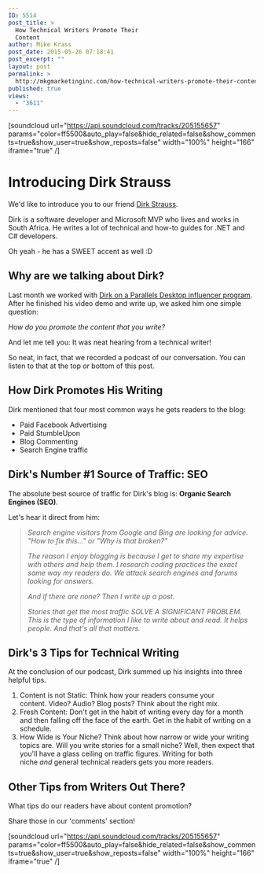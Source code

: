 ```yaml
---
ID: 5514
post_title: >
  How Technical Writers Promote Their
  Content
author: Mike Krass
post_date: 2015-05-26 07:18:41
post_excerpt: ""
layout: post
permalink: >
  http://mkgmarketinginc.com/how-technical-writers-promote-their-content/
published: true
views:
  - "3611"
---
```

[soundcloud url="https://api.soundcloud.com/tracks/205155657" params="color=ff5500&amp;auto_play=false&amp;hide_related=false&amp;show_comments=true&amp;show_user=true&amp;show_reposts=false" width="100%" height="166" iframe="true" /]
<h1>Introducing Dirk Strauss</h1>
We'd like to introduce you to our friend <a href="http://dirkstrauss.com/" target="_blank" data-cke-saved-href="http://dirkstrauss.com">Dirk Strauss</a>.

Dirk is a software developer and Microsoft MVP who lives and works in South Africa. He writes a lot of technical and how-to guides for .NET and C# developers.

Oh yeah - he has a SWEET accent as well :D
<h2>Why are we talking about Dirk?</h2>
Last month we worked with <a href="http://www.dirkstrauss.com/video/parallels-desktop-run-visual-studio-on-your-mac" target="_blank" data-cke-saved-href="http://www.dirkstrauss.com/video/parallels-desktop-run-visual-studio-on-your-mac">Dirk on a Parallels Desktop influencer program</a>. After he finished his video demo and write up, we asked him one simple question:

<i>How do you promote the content that you write?</i>

And let me tell you: It was neat hearing from a technical writer!

So neat, in fact, that we recorded a podcast of our conversation. You can listen to that at the top <em>or </em>bottom of this post.
<h2><i></i>How Dirk<em> </em>Promotes His Writing</h2>
Dirk mentioned that four most common ways he gets readers to the blog:
<ul>
	<li>Paid Facebook Advertising</li>
	<li>Paid StumbleUpon</li>
	<li>Blog Commenting</li>
	<li>Search Engine traffic</li>
</ul>
<h2>Dirk's Number #1 Source of Traffic: SEO</h2>
The absolute best source of traffic for Dirk's blog is: <strong>Organic Search Engines (SEO)</strong>.

Let's hear it direct from him:
<blockquote><em>Search engine visitors from Google and Bing are looking for advice. "How to fix this..." or "Why is that broken?"</em>

<em>The reason I enjoy blogging is because I get to share my expertise with others and help them. I research coding practices the exact same way my readers do. We attack search engines and forums looking for answers.</em>

<em>And if there are none? Then I write up a post.</em>

<em>Stories that get the most traffic SOLVE A SIGNIFICANT PROBLEM. This is the type of information I like to write about and read. It helps people. And that's all that matters.</em></blockquote>
<h2>Dirk's 3 Tips for Technical Writing</h2>
At the conclusion of our podcast, Dirk summed up his insights into three helpful tips.
<ol>
	<li>Content is not Static: Think how your readers consume your content. Video? Audio? Blog posts? Think about the right mix.</li>
	<li>Fresh Content: Don't get in the habit of writing every day for a month and then falling off the face of the earth. Get in the habit of writing on a schedule.</li>
	<li>How Wide is Your Niche? Think about how narrow or wide your writing topics are. Will you write stories for a small niche? Well, then expect that you'll have a glass ceiling on traffic figures. Writing for both niche <em>and </em>general technical readers gets you more readers.</li>
</ol>
<h2>Other Tips from Writers Out There?</h2>
What tips do our readers have about content promotion?

Share those in our 'comments' section!

[soundcloud url="https://api.soundcloud.com/tracks/205155657" params="color=ff5500&amp;auto_play=false&amp;hide_related=false&amp;show_comments=true&amp;show_user=true&amp;show_reposts=false" width="100%" height="166" iframe="true" /]